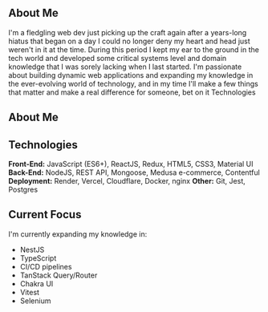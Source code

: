 ## About Me

I'm a fledgling web dev just picking up the craft again after a years-long hiatus that began on a day I could no longer deny my heart and head just weren't in it at the time. During this period I kept my ear to the ground in the tech world and developed some critical systems level and domain knowledge that I was sorely lacking when I last started. I'm passionate about building dynamic web applications and expanding my knowledge in the ever-evolving  world of technology, and in my time I'll make a few things that matter and make a real difference for someone, bet on it
Technologies
## About Me

## Technologies

**Front-End:** JavaScript (ES6+), ReactJS, Redux, HTML5, CSS3, Material UI
**Back-End:** NodeJS, REST API, Mongoose, Medusa e-commerce, Contentful
**Deployment:** Render, Vercel, Cloudflare, Docker, nginx
**Other:** Git, Jest, Postgres

## Current Focus

I'm currently expanding my knowledge in:

- NestJS
- TypeScript
- CI/CD pipelines
- TanStack Query/Router
- Chakra UI
- Vitest
- Selenium
